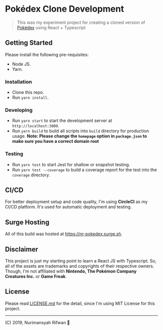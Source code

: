# Pokédex Clone Development

> This was my experiment project for creating a cloned version of [Pokédex](https://www.pokemon.com/us/pokedex/) using React + Typescript

## Getting Started

Please install the following pre-requisites:

- Node JS.
- Yarn.

### Installation

- Clone this repo.
- Run `yarn install`.

### Developing

- Run `yarn start` to start the development server at `http://localhost:3000`.
- Run `yarn build` to build all scripts into `build` directory for production usage. **Note: Please change the `homepage` option in `package.json` to make sure you have a correct domain root**

### Testing

- Run `yarn test` to start Jest for shallow or snapshot testing.
- Run `yarn test --coverage` to build a coverage report for the test into the `coverage` directory.

## CI/CD

For better deployment setup and code quality, I'm using **CircleCI** as my CI/CD platform. It's used for automatic deployment and testing.

## Surge Hosting

All of this build was hosted at https://nr-pokedex.surge.sh.

## Disclaimer

This project is just my starting point to learn a React JS with Typescript. So, all of the assets are trademarks and copyrights of their respective owners. Though, I'm not affiliated with **Nintendo, The Pokémon Company Creatures Inc.** or **Game Freak**.

## License

Please read [LICENSE.md](LICENSE.md) for the detail, since I'm using MIT License for this project.

---

(C) 2019, Nurimansyah Rifwan 🚀  
~~~ Goes to the moon... ~~~

